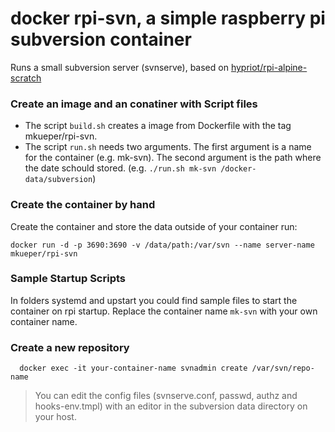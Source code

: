 # docker rpi-svn, a simple raspberry pi subversion container

Runs a small subversion server (svnserve), based on [hypriot/rpi-alpine-scratch](https://github.com/hypriot/rpi-alpine-scratch)

### Create an image and an conatiner with Script files
- The script `build.sh` creates a image from Dockerfile with the tag mkueper/rpi-svn.
- The script `run.sh` needs two arguments. The first argument is a name for the container (e.g. mk-svn). The second argument is the path where the date schould stored. (e.g. ```./run.sh mk-svn /docker-data/subversion```)

### Create the container by hand
Create the container and store the data outside of your container run:
```
docker run -d -p 3690:3690 -v /data/path:/var/svn --name server-name mkueper/rpi-svn
```

### Sample Startup Scripts
In folders systemd and upstart you could find sample files to start the container on rpi startup. Replace the container name `mk-svn` with your own container name.

### Create a new repository
```
  docker exec -it your-container-name svnadmin create /var/svn/repo-name
```

> You can edit the config files (svnserve.conf, passwd, authz and hooks-env.tmpl) with an editor in the subversion data directory on your host.
